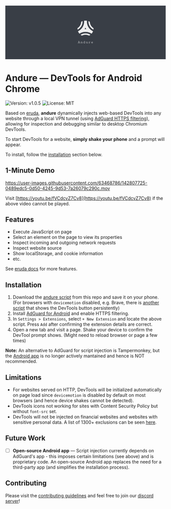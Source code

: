 ![Andure Logo](./docs/images/banner.png)

# Andure — DevTools for Android Chrome

![Version: v1.0.5](https://img.shields.io/badge/version-v1.0.5-blue)
![License: MIT](https://img.shields.io/badge/license-MIT-green)

Based on [eruda](https://github.com/liriliri/eruda), **andure** dynamically injects web-based DevTools into any website through a local VPN tunnel (using [AdGuard HTTPS filtering](https://adguard.com/en/blog/everything-about-https-filtering.html)), allowing for inspection and debugging similar to desktop Chromium DevTools.

To start DevTools for a website, **simply shake your phone** and a prompt will appear.

To install, follow the [installation](#installation) section below.

## 1-Minute Demo

https://user-images.githubusercontent.com/63468786/142807725-0489edc5-0d50-4245-9d53-7a26079c290c.mov

Visit [https://youtu.be/fVCdcvZ7Cv8](https://youtu.be/fVCdcvZ7Cv8) if the above video cannot be played.

## Features

- Execute JavaScript on page
- Select an element on the page to view its properties
- Inspect incoming and outgoing network requests
- Inspect website source
- Show localStorage, and cookie information
- etc.

See [eruda docs](https://github.com/liriliri/eruda#Features) for more features.

## Installation

1. Download the [andure script](https://raw.githubusercontent.com/leohku/andure/main/scripts/activate-on-shake/devtools.js) from this repo and save it on your phone. (For browsers with `devicemotion` disabled, e.g. Brave, there is [another script](https://raw.githubusercontent.com/leohku/andure/main/scripts/persistent/devtools.js) that shows the DevTools button persistently)
2. Install [AdGuard for Android](https://adguard.com/en/welcome.html) and enable HTTPS filtering.
3. In `Settings > Extensions`, select `+ New Extension` and locate the above script. Press `Add` after confirming the extension details are correct.
4. Open a new tab and visit a page. Shake your device to confirm the DevTool prompt shows. (Might need to reload browser or page a few times)

**Note:** An alternative to AdGuard for script injection is Tampermonkey, but the [Android app](https://play.google.com/store/apps/details?id=net.biniok.tampermonkey&hl=en_US&gl=US) is no longer actively mantained and hence is NOT recommended.

## Limitations

- For websites served on HTTP, DevTools will be initialized automatically on page load since `devicemotion` is disabled by default on most browsers (and hence device shakes cannot be detected).
- DevTools icons not working for sites with Content Security Policy but without `font-src` set.
- DevTools will not be injected on financial websites and websites with sensitive personal data. A list of 1300+ exclusions can be seen [here](https://github.com/AdguardTeam/HttpsExclusions).

## Future Work

- [ ] **Open-source Android app** — Script injection currently depends on AdGuard's app - this imposes certain limitations (see above) and is proprietary code. An open-source Android app replaces the need for a third-party app (and simplifies the installation process).

## Contributing

Please visit the [contributing guidelines](https://github.com/leohku/andure/blob/main/CONTRIBUTING.md) and feel free to join our [discord server](https://discord.gg/qGUXpVBqW5)!
